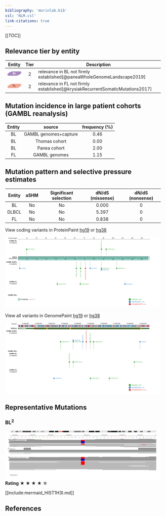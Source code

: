 ```yaml
---
bibliography: 'morinlab.bib'
csl: 'NLM.csl'
link-citations: true
---
```

[[_TOC_]]


## Relevance tier by entity

|Entity|Tier|Description                           |
|:------:|:----:|--------------------------------------|
|![BL](images/icons/BL_tier2.png)    |2   |relevance in BL not firmly established[@paneaWholeGenomeLandscape2019]|
|![FL](images/icons/FL_tier2.png)    |2   |relevance in FL not firmly established[@krysiakRecurrentSomaticMutations2017]|

## Mutation incidence in large patient cohorts (GAMBL reanalysis)

|Entity|source               |frequency (%)|
|:------:|:---------------------:|:-------------:|
|BL    |GAMBL genomes+capture|0.46         |
|BL    |Thomas cohort        |0.00         |
|BL    |Panea cohort         |2.00         |
|FL    |GAMBL genomes        |1.15         |

## Mutation pattern and selective pressure estimates

|Entity|aSHM|Significant selection|dN/dS (missense)|dN/dS (nonsense)|
|:------:|:----:|:---------------------:|:----------------:|:----------------:|
|BL    |No  |No                   |0.000           |0               |
|DLBCL |No  |No                   |5.397           |0               |
|FL    |No  |No                   |0.838           |0               |




View coding variants in ProteinPaint [hg19](https://morinlab.github.io/LLMPP/GAMBL/HIST1H3I_protein.html)  or [hg38](https://morinlab.github.io/LLMPP/GAMBL/HIST1H3I_protein_hg38.html)

![](images/proteinpaint/HIST1H3I_NM_003533.svg)

View all variants in GenomePaint [hg19](https://morinlab.github.io/LLMPP/GAMBL/HIST1H3I.html)  or [hg38](https://morinlab.github.io/LLMPP/GAMBL/HIST1H3I_hg38.html)

![](images/proteinpaint/HIST1H3I.svg)

## Representative Mutations

### BL<sup>2</sup>

![](primary/Panea_HIST1H3I.svg)
**Rating**
&starf; &starf; &starf; &starf; &star;

[[include:mermaid_HIST1H3I.md]]

## References
